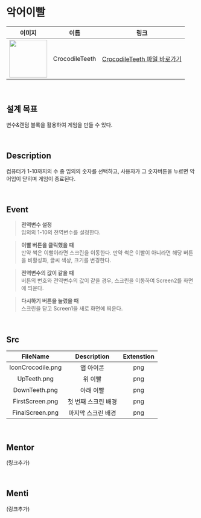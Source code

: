 # 악어이빨

|                                                            이미지                                                             |    이름    |             링크              |
| :---------------------------------------------------------------------------------------------------------------------------: | :--------: | :---------------------------: |
| <img src="https://user-images.githubusercontent.com/108293826/222973631-7ef6339c-5b8c-44fe-8c6e-f121ce9b9b4f.png" width="100"> | CrocodileTeeth | [CrocodileTeeth 파일 바로가기](#) |

<br>

## 설계 목표

변수&랜덤 블록을 활용하여 게임을 만들 수 있다. 

<br>

## Description

컴퓨터가 1-10까지의 수 중 임의의 숫자를 선택하고, 사용자가 그 숫자버튼을 누르면 악어입이 닫히며 게임이 종료된다.

<br>

## Event

> **전역변수 설정** \
> 임의의 1-10의 전역변수를 설정한다. 

> **이빨 버튼을 클릭했을 때** \
> 만약 썩은 이빨이라면 스크린을 이동한다. 
> 만약 썩은 이빨이 아니라면 해당 버튼을 비활성화, 글씨 색상, 크기를 변경한다. 

> **전역변수의 값이 같을 때** \
> 버튼의 번호와 전역변수의 값이 같을 경우, 스크린을 이동하여 Screen2를 화면에 띄운다. 

> **다시하기 버튼을 눌렀을 때** \
> 스크린을 닫고 Screen1을 새로 화면에 띄운다.
<br>

## Src

|    FileName    | Description  | Extenstion |
| :------------: | :----------: | :--------: |
| IconCrocodile.png  |  앱 아이콘   |    png     |
|    UpTeeth.png    |  위 이빨   |    png     |
|    DownTeeth.png    |   아래 이빨    |    png     |
|  FirstScreen.png  | 첫 번째 스크린 배경 |    png     |
| FinalScreen.png  |      마지막 스크린 배경      |    png     |

<br>

## Mentor

(링크추가)

<br>

## Menti

(링크추가)
